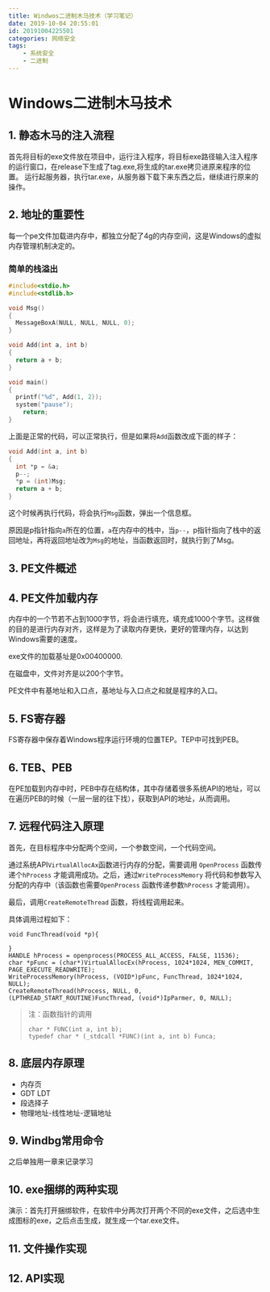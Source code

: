 ```yaml
---
title: Windwos二进制木马技术（学习笔记）
date: 2019-10-04 20:55:01
id: 20191004225501
categories: 网络安全
tags: 
	- 系统安全
	- 二进制 
---
```


<!-- more -->

# Windows二进制木马技术

## 1. 静态木马的注入流程

首先将目标的exe文件放在项目中，运行注入程序，将目标exe路径输入注入程序的运行窗口，在release下生成了tag.exe,将生成的tar.exe拷贝进原来程序的位置。
运行起服务器，执行tar.exe，从服务器下载下来东西之后，继续进行原来的操作。

## 2. 地址的重要性

每一个pe文件加载进内存中，都独立分配了4g的内存空间，这是Windows的虚拟内存管理机制决定的。

### 简单的栈溢出

```c
#include<stdio.h>
#include<stdlib.h>

void Msg()
{
  MessageBoxA(NULL, NULL, NULL, 0);
}

void Add(int a, int b)
{
  return a + b;
}

void main()
{
  printf("%d", Add(1, 2));
  system("pause");
 	return; 
}
```

上面是正常的代码，可以正常执行，但是如果将`Add`函数改成下面的样子：

```c
void Add(int a, int b)
{
  int *p = &a;
  p--;
  *p = (int)Msg;
  return a + b;
}
```

这个时候再执行代码，将会执行`Msg`函数，弹出一个信息框。 

原因是p指针指向`a`所在的位置，`a`在内存中的栈中，当`p--`，p指针指向了栈中的返回地址，再将返回地址改为`Msg`的地址，当函数返回时，就执行到了Msg。

## 3. PE文件概述

## 4. PE文件加载内存

内存中的一个节若不占到1000字节，将会进行填充，填充成1000个字节。这样做的目的是进行内存对齐，这样是为了读取内存更快，更好的管理内存，以达到Windows需要的速度。

exe文件的加载基址是0x00400000. 

在磁盘中，文件对齐是以200个字节。 

PE文件中有基地址和入口点，基地址与入口点之和就是程序的入口。

## 5. FS寄存器

FS寄存器中保存着Windows程序运行环境的位置TEP。TEP中可找到PEB。

## 6. TEB、PEB

在PE加载到内存中时，PEB中存在结构体，其中存储着很多系统API的地址，可以在遍历PEB的时候（一层一层的往下找），获取到API的地址，从而调用。 

## 7. 远程代码注入原理

首先，在目标程序中分配两个空间，一个参数空间，一个代码空间。

通过系统API`VirtualAllocAx`函数进行内存的分配，需要调用 `OpenProcess` 函数传递个`hProcess` 才能调用成功。之后，通过`WriteProcessMemory` 将代码和参数写入分配的内存中（该函数也需要`OpenProcess` 函数传递参数`hProcess` 才能调用）。 

最后，调用`CreateRemoteThread` 函数，将线程调用起来。

具体调用过程如下：

```
void FuncThread(void *p){
	
}
HANDLE hProcess = openprocess(PROCESS_ALL_ACCESS, FALSE, 11536);
char *pFunc = (char*)VirtualAllocEx(hProcess, 1024*1024, MEN_COMMIT, PAGE_EXECUTE_READWRITE);
WriteProcessMemory(hProcess, (VOID*)pFunc, FuncThread, 1024*1024, NULL);
CreateRemoteThread(hProcess, NULL, 0, (LPTHREAD_START_ROUTINE)FuncThread, (void*)IpParmer, 0, NULL);
```

> 注：函数指针的调用
>
> ```
> char * FUNC(int a, int b);
> typedef char * (_stdcall *FUNC)(int a, int b) Funca;
> ```

## 8. 底层内存原理

- 内存页
- GDT LDT
- 段选择子
- 物理地址-线性地址-逻辑地址

## 9. Windbg常用命令

之后单独用一章来记录学习

## 10. exe捆绑的两种实现

演示：首先打开捆绑软件，在软件中分两次打开两个不同的exe文件，之后选中生成图标的exe，之后点击生成，就生成一个tar.exe文件。

## 11. 文件操作实现

## 12. API实现